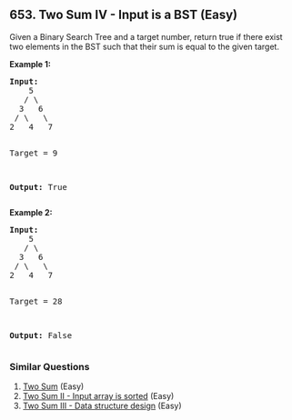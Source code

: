 <!--|This file generated by command(leetcode description); DO NOT EDIT.    |-->
<!--+----------------------------------------------------------------------+-->
<!--|@author    Openset <openset.wang@gmail.com>                           |-->
<!--|@link      https://github.com/openset                                 |-->
<!--|@home      https://github.com/openset/leetcode                        |-->
<!--+----------------------------------------------------------------------+-->

## 653. Two Sum IV - Input is a BST (Easy)

<p>Given a Binary Search Tree and a target number, return true if there exist two elements in the BST such that their sum is equal to the given target.</p>

<p><b>Example 1:</b><br />
<pre>
<b>Input:</b> 
    5
   / \
  3   6
 / \   \
2   4   7

Target = 9

<b>Output:</b> True
</pre>
</p>


<p><b>Example 2:</b><br />
<pre>
<b>Input:</b> 
    5
   / \
  3   6
 / \   \
2   4   7

Target = 28

<b>Output:</b> False
</pre>
</p>



### Similar Questions
  1. [Two Sum](https://github.com/openset/leetcode/tree/master/problems/two-sum) (Easy)
  1. [Two Sum II - Input array is sorted](https://github.com/openset/leetcode/tree/master/problems/two-sum-ii-input-array-is-sorted) (Easy)
  1. [Two Sum III - Data structure design](https://github.com/openset/leetcode/tree/master/problems/two-sum-iii-data-structure-design) (Easy)
